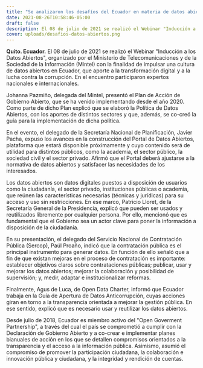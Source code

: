 ```yaml
---
title: "Se analizaron los desafíos del Ecuador en materia de datos abiertos"
date: 2021-08-26T10:58:46-05:00
draft: false
description: El 08 de julio de 2021 se realizó el Webinar "Inducción a los Datos Abiertos", organizado por el Ministerio de Telecomunicaciones y de la Sociedad de la Información (Mintel) con la finalidad de impulsar una cultura de datos abiertos en Ecuador, que aporte a la transformación digital y a la lucha contra la corrupción. En el encuentro participaron expertos nacionales e internacionales.
cover: uploads/desafios-datos-abiertos.png
---
```


**Quito. Ecuador.** El 08 de julio de 2021 se realizó el Webinar "Inducción a los Datos Abiertos", organizado por el Ministerio de Telecomunicaciones y de la Sociedad de la Información (Mintel) con la finalidad de impulsar una cultura de datos abiertos en Ecuador, que aporte a la transformación digital y a la lucha contra la corrupción. En el encuentro participaron expertos nacionales e internacionales.

Johanna Pazmiño, delegada del Mintel, presentó el Plan de Acción de Gobierno Abierto, que se ha venido implementando desde el año 2020. Como parte de dicho Plan explicó que se elaboró la Política de Datos Abiertos, con los aportes de distintos sectores y que, además, se co-creó la guía para la implementación de dicha política.

En el evento, el delegado de la Secretaría Nacional de Planificación, Javier Pacha, expuso los avances en la construcción del Portal de Datos Abiertos, plataforma que estará disponible próximamente y cuyo contenido será de utilidad para distintos públicos, como la academia, el sector público, la sociedad civil y el sector privado. Afirmó que el Portal deberá ajustarse a la normativa de datos abiertos y satisfacer las necesidades de los interesados.

Los datos abiertos son datos digitales puestos a disposición de usuarios como la ciudadanía, el sector privado, instituciones públicas o academia, que reúnen las características necesarias (técnicas y jurídicas) para su acceso y uso sin restricciones. En ese marco, Patricio Lloret, de la Secretaría General de la Presidencia, explicó que pueden ser usados y reutilizados libremente por cualquier persona. Por ello, mencionó que es fundamental que el Gobierno sea un actor clave para poner la información a disposición de la ciudadanía.

En su presentación, el delegado del Servicio Nacional de Contratación Pública (Sercop), Paúl Proaño, indicó que la contratación pública es el principal instrumento para generar datos. En función de ello señaló que a fin de que existan mejoras en el proceso de contratación es importante: establecer objetivos claros sobre contrataciones públicas; publicar, usar y mejorar los datos abiertos; mejorar la colaboración y posibilidad de supervisión; y, medir, adaptar e institucionalizar reformas.

Finalmente, Agus de Luca, de Open Data Charter, informó que Ecuador trabaja en la
Guía de Apertura de Datos Anticorrupción, cuyas acciones giran en torno a la
transparencia orientada a mejorar la gestión pública. En ese sentido, explicó que es
necesario usar y reutilizar los datos abiertos.

Desde julio de 2018, Ecuador es miembro activo del "Open Goverment Partnership", a
través del cual el país se comprometió a cumplir con la Declaración de Gobierno
Abierto y a co-crear e implementar planes bianuales de acción en los que se detallen
compromisos orientados a la transparencia y el acceso a la información pública.
Asimismo, asumió el compromiso de promover la participación ciudadana, la
colaboración e innovación pública y ciudadana, y la integridad y rendición de cuentas.